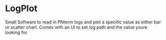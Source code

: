 # LogPlot

Small Software to read in PNterm logs and plot a specific value as either bar or scatter chart. Comes with an UI to set log path and the value youre looking for.
